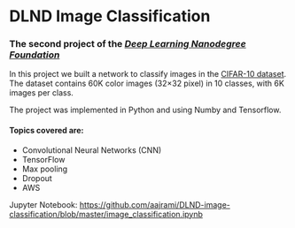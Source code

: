 #  DLND Image Classification

### The second project of the [_**Deep Learning Nanodegree Foundation**_](https://www.udacity.com/course/deep-learning-nanodegree-foundation--nd101)


In this project we built a network to classify images in the [CIFAR-10 dataset](https://www.cs.toronto.edu/~kriz/cifar.html). The dataset contains 60K color images (32×32 pixel) in 10 classes, with 6K images per class.

The project was implemented in Python and using Numby and Tensorflow.

#### Topics covered are:

- Convolutional Neural Networks (CNN)
- TensorFlow
- Max pooling
- Dropout
- AWS

Jupyter Notebook: https://github.com/aajrami/DLND-image-classification/blob/master/image_classification.ipynb

